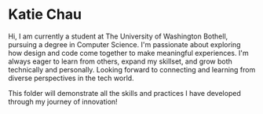 # Katie Chau

Hi, I am currently a student at The University of Washington Bothell, pursuing a degree in Computer Science. I'm passionate about exploring how design and code come together to make meaningful experiences. I'm always eager to learn from others, expand my skillset, and grow both technically and personally. Looking forward to connecting and learning from diverse perspectives in the tech world.

This folder will demonstrate all the skills and practices I have developed through my journey of innovation!
